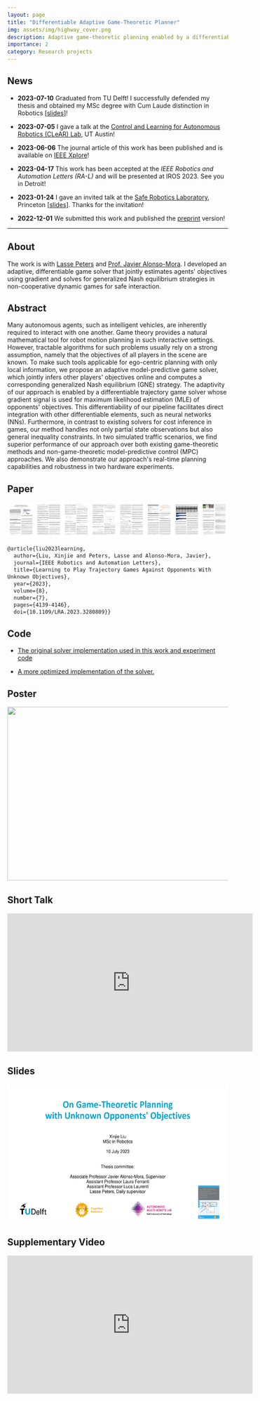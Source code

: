 ```yaml
---
layout: page
title: "Differentiable Adaptive Game-Theoretic Planner"
img: assets/img/highway_cover.png
description: Adaptive game-theoretic planning enabled by a differentiable game solver
importance: 2
category: Research projects
---
```


## News

* **2023-07-10** Graduated from TU Delft! I successfully defended my thesis and obtained my MSc degree with Cum Laude distinction in Robotics \[[slides](https://xinjie-liu.github.io/static/talks/Xinjie2023TUD.pdf)\]! 

* **2023-07-05** I gave a talk at the [Control and Learning for Autonomous Robotics (CLeAR) Lab](https://clearoboticslab.github.io/), UT Austin!  

* **2023-06-06** The journal article of this work has been published and is available on [IEEE Xplore](https://ieeexplore.ieee.org/document/10137879?source=authoralert)!

* **2023-04-17** This work has been accepted at the *IEEE Robotics and Automation Letters (RA-L)* and will be presented at IROS 2023. See you in Detroit!

* **2023-01-24** I gave an invited talk at the [Safe Robotics Laboratory](https://saferobotics.princeton.edu/), Princeton \[[slides](https://xinjie-liu.github.io/static/talks/liu2023learning.pdf)\]. Thanks for the invitation!

* **2022-12-01** We submitted this work and published the [preprint](https://arxiv.org/abs/2211.13779) version!

---

## About 

The work is with [Lasse Peters](https://lasse-peters.net/) and [Prof. Javier Alonso-Mora](https://www.autonomousrobots.nl/index.html). I developed an adaptive, differentiable game solver that jointly estimates agents' objectives using gradient and solves for generalized Nash equilibrium strategies in non-cooperative dynamic games for safe interaction.

<!-- ![husky_simulation](https://media.githubusercontent.com/media/xinjie-liu/xinjie-liu.github.io/main/assets/img/highway_inference.gif){: width="650"}

![husky_simulation](/assets/img/highway_traj.png){: width="650"}

![husky_simulation](https://media.githubusercontent.com/media/xinjie-liu/xinjie-liu.github.io/main/assets/img/jackal.gif){: width="650"} -->

## Abstract

Many autonomous agents, such as intelligent vehicles, are inherently required to interact with one another. Game theory provides a natural mathematical tool for robot motion planning in such interactive settings. However, tractable algorithms for such problems usually rely on a strong assumption, namely that the objectives of all players in the scene are known. To make such tools applicable for ego-centric planning with only local information, we propose an adaptive model-predictive game solver, which jointly infers other players' objectives online and computes a corresponding generalized Nash equilibrium (GNE) strategy. The adaptivity of our approach is enabled by a differentiable trajectory game solver whose gradient signal is used for maximum likelihood estimation (MLE) of opponents' objectives. This differentiability of our pipeline facilitates direct integration with other differentiable elements, such as neural networks (NNs). Furthermore, in contrast to existing solvers for cost inference in games, our method handles not only partial state observations but also general inequality constraints. In two simulated traffic scenarios, we find superior performance of our approach over both existing game-theoretic methods and non-game-theoretic model-predictive control (MPC) approaches. We also demonstrate our approach's real-time planning capabilities and robustness in two hardware experiments.

## Paper


<!-- <a href ="https://arxiv.org/abs/2211.13779"><img src="/assets/img/liu2023ral_teaser.png"></a> -->

<a href ="https://ieeexplore.ieee.org/document/10137879"><img src="/assets/img/liu2023ral_teaser.png"></a>

```
@article{liu2023learning,
  author={Liu, Xinjie and Peters, Lasse and Alonso-Mora, Javier},
  journal={IEEE Robotics and Automation Letters}, 
  title={Learning to Play Trajectory Games Against Opponents With Unknown Objectives}, 
  year={2023},
  volume={8},
  number={7},
  pages={4139-4146},
  doi={10.1109/LRA.2023.3280809}}
```

## Code

* [The original solver implementation used in this work and experiment code](https://github.com/xinjie-liu/DifferentiableAdaptiveGames.jl)

* [A more optimized implementation of the solver.](https://github.com/JuliaGameTheoreticPlanning/MCPTrajectoryGameSolver.jl)

## Poster

<a href ="https://xinjie-liu.github.io/assets/pdf/Liu2023learningPoster(full).pdf"><img src="https://xinjie-liu.github.io/assets/img/liu2023ral_poster.png" width = "560" height = "396"></a>

## Short Talk

<iframe width="560" height="315" src="https://www.youtube.com/embed/X_xMdyxNads?si=mTP2jUT5JiP1-dtg" title="YouTube video player" frameborder="0" allow="accelerometer; autoplay; clipboard-write; encrypted-media; gyroscope; picture-in-picture; web-share" allowfullscreen></iframe>

## Slides

<a href ="https://xinjie-liu.github.io/static/talks/Xinjie2023TUD.pdf"><img src="/assets/img/Xinjie2023TUD-1.png" width = "560" height = "315"></a>


## Supplementary Video

<iframe width="560" height="315" src="https://www.youtube.com/embed/f0KJuCC1Xyo" title="YouTube video player" frameborder="0" allow="accelerometer; autoplay; clipboard-write; encrypted-media; gyroscope; picture-in-picture; web-share" allowfullscreen></iframe>



<!-- <iframe width="560" height="315" src="https://www.youtube.com/embed/YCjbeF9gd8k" title="YouTube video player" frameborder="0" allow="accelerometer; autoplay; clipboard-write; encrypted-media; gyroscope; picture-in-picture" allowfullscreen></iframe> -->

<!-- Human-robot interaction experiment:

The robot actively infers the human's intention and tracks the human w.r.t. collision avoidance

<iframe width="560" height="315" src="https://www.youtube.com/embed/VhqwuZe9V0s" title="YouTube video player" frameborder="0" allow="accelerometer; autoplay; clipboard-write; encrypted-media; gyroscope; picture-in-picture" allowfullscreen></iframe> -->

<!-- <iframe width="880" height="495" src="https://www.youtube.com/watch?v=kVon1kuIvjg" title="YouTube video player" frameborder="0" allow="accelerometer; autoplay; clipboard-write; encrypted-media; gyroscope; picture-in-picture" allowfullscreen></iframe> -->


